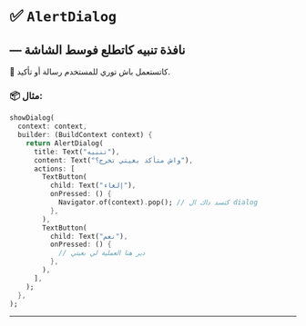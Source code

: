 # ✅ **`AlertDialog`** 

## — نافذة تنبيه كاتطلع فوسط الشاشة

📌 كاتستعمل باش توري للمستخدم رسالة أو تأكيد.

### 📦 مثال:

```dart
showDialog(
  context: context,
  builder: (BuildContext context) {
    return AlertDialog(
      title: Text("تنبيه"),
      content: Text("واش متأكد بغيتي تخرج؟"),
      actions: [
        TextButton(
          child: Text("إلغاء"),
          onPressed: () {
            Navigator.of(context).pop(); // كتسد داك ال dialog
          },
        ),
        TextButton(
          child: Text("نعم"),
          onPressed: () {
            // دير هنا العملية لي بغيتي
          },
        ),
      ],
    );
  },
);
```

---
